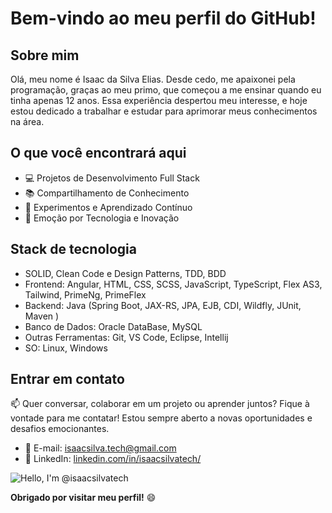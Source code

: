 # Bem-vindo ao meu perfil do GitHub!

## Sobre mim

Olá, meu nome é Isaac da Silva Elias. Desde cedo, me apaixonei pela programação, graças ao meu primo, que começou a me ensinar quando eu tinha apenas 12 anos. Essa experiência despertou meu interesse, e hoje estou dedicado a trabalhar e estudar para aprimorar meus conhecimentos na área.

## O que você encontrará aqui

- 💻 Projetos de Desenvolvimento Full Stack
- 📚 Compartilhamento de Conhecimento
- 🔧 Experimentos e Aprendizado Contínuo
- 🚀 Emoção por Tecnologia e Inovação

## Stack de tecnologia

- SOLID, Clean Code e Design Patterns, TDD, BDD
- Frontend: Angular, HTML, CSS, SCSS, JavaScript, TypeScript, Flex AS3, Tailwind, PrimeNg, PrimeFlex
- Backend: Java (Spring Boot, JAX-RS, JPA, EJB, CDI, Wildfly, JUnit, Maven )
- Banco de Dados: Oracle DataBase, MySQL
- Outras Ferramentas: Git, VS Code, Eclipse, Intellij
- SO: Linux, Windows

## Entrar em contato

📫 Quer conversar, colaborar em um projeto ou aprender juntos? Fique à vontade para me contatar! Estou sempre aberto a novas oportunidades e desafios emocionantes.

- 📧 E-mail: isaacsilva.tech@gmail.com
- 🔗 LinkedIn: [linkedin.com/in/isaacsilvatech/](https://www.linkedin.com/in/isaacsilvatech/)

![Hello, I'm @isaacsilvatech](https://media.giphy.com/media/qgQUggAC3Pfv687qPC/giphy.gif)

**Obrigado por visitar meu perfil!** 😄
